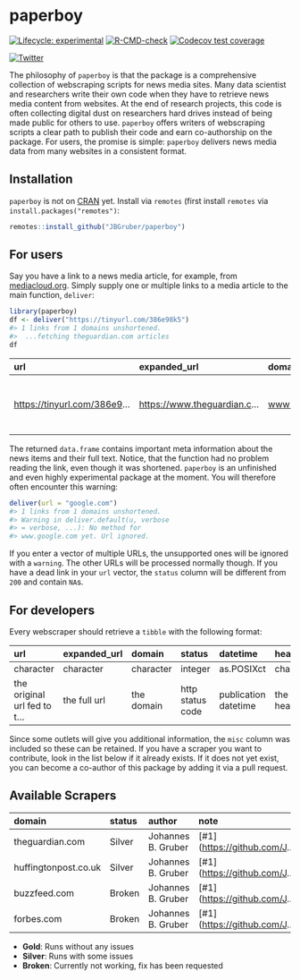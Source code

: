 
<!-- README.md is generated from README.Rmd. Please edit that file -->

# paperboy

<!-- badges: start -->

[![Lifecycle:
experimental](https://img.shields.io/badge/lifecycle-experimental-orange.svg)](https://lifecycle.r-lib.org/articles/stages.html#experimental)
[![R-CMD-check](https://github.com/JBGruber/paperboy/workflows/R-CMD-check/badge.svg)](https://github.com/JBGruber/paperboy/actions)
[![Codecov test
coverage](https://codecov.io/gh/JBGruber/paperboy/branch/main/graph/badge.svg)](https://codecov.io/gh/JBGruber/paperboy?branch=main)
<!-- badges: end -->

[![Twitter](https://img.shields.io/twitter/url/https/twitter.com/JohannesBGruber.svg?style=social&label=Follow%20%40JohannesBGruber)](https://twitter.com/JohannesBGruber)

The philosophy of `paperboy` is that the package is a comprehensive
collection of webscraping scripts for news media sites. Many data
scientist and researchers write their own code when they have to
retrieve news media content from websites. At the end of research
projects, this code is often collecting digital dust on researchers hard
drives instead of being made public for others to use. `paperboy` offers
writers of webscraping scripts a clear path to publish their code and
earn co-authorship on the package. For users, the promise is simple:
`paperboy` delivers news media data from many websites in a consistent
format.

## Installation

`paperboy` is not on [CRAN](https://CRAN.R-project.org) yet. Install via
`remotes` (first install `remotes` via `install.packages("remotes")`:

``` r
remotes::install_github("JBGruber/paperboy")
```

## For users

Say you have a link to a news media article, for example, from
[mediacloud.org](https://mediacloud.org/). Simply supply one or multiple
links to a media article to the main function, `deliver`:

``` r
library(paperboy)
df <- deliver("https://tinyurl.com/386e98k5")
#> 1 links from 1 domains unshortened.
#>  ...fetching theguardian.com articles
df
```

| url                          | expanded\_url                | domain              | status | datetime            | author                       | headline                   | text                       |
|:-----------------------------|:-----------------------------|:--------------------|-------:|:--------------------|:-----------------------------|:---------------------------|:---------------------------|
| <https://tinyurl.com/386e9>… | <https://www.theguardian.c>… | www.theguardian.com |    200 | 2021-07-12 12:00:13 | <https://www.theguardian.c>… | ‘A woman trapped in an im… | The Simpson couple have e… |

The returned `data.frame` contains important meta information about the
news items and their full text. Notice, that the function had no problem
reading the link, even though it was shortened. `paperboy` is an
unfinished and even highly experimental package at the moment. You will
therefore often encounter this warning:

``` r
deliver(url = "google.com")
#> 1 links from 1 domains unshortened.
#> Warning in deliver.default(u, verbose
#> = verbose, ...): No method for
#> www.google.com yet. Url ignored.
```

If you enter a vector of multiple URLs, the unsupported ones will be
ignored with a `warning`. The other URLs will be processed normally
though. If you have a dead link in your `url` vector, the `status`
column will be different from `200` and contain `NA`s.

## For developers

Every webscraper should retrieve a `tibble` with the following format:

| url                        | expanded\_url | domain     | status           | datetime             | headline     | author     | text          | misc                       |
|:---------------------------|:--------------|:-----------|:-----------------|:---------------------|:-------------|:-----------|:--------------|:---------------------------|
| character                  | character     | character  | integer          | as.POSIXct           | character    | character  | character     | list                       |
| the original url fed to t… | the full url  | the domain | http status code | publication datetime | the headline | the author | the full text | all other information tha… |

Since some outlets will give you additional information, the `misc`
column was included so these can be retained. If you have a scraper you
want to contribute, look in the list below if it already exists. If it
does not yet exist, you can become a co-author of this package by adding
it via a pull request.

## Available Scrapers

| domain               | status | author             | note                            |
|:---------------------|:-------|:-------------------|:--------------------------------|
| theguardian.com      | Silver | Johannes B. Gruber | \[\#1\](<https://github.com/J>… |
| huffingtonpost.co.uk | Silver | Johannes B. Gruber | \[\#1\](<https://github.com/J>… |
| buzzfeed.com         | Broken | Johannes B. Gruber | \[\#1\](<https://github.com/J>… |
| forbes.com           | Broken | Johannes B. Gruber | \[\#1\](<https://github.com/J>… |

-   **Gold**: Runs without any issues
-   **Silver**: Runs with some issues
-   **Broken**: Currently not working, fix has been requested
